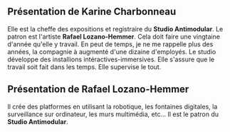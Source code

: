 ## Présentation de Karine Charbonneau
Elle est la cheffe des expositions et registraire du **Studio Antimodular**. Le patron est l'artiste **Rafael Lozano-Hemmer**. Cela doit faire une vingtaine d'année qu'elle y travail. En peut de temps, je ne me rappelle plus des années, la compagnie à augmenté d'une dizaine d'employés. Le studio développe des installions intéractives-immersives. Elle s'assure que le travail soit fait dans les temps. Elle supervise le tout.

## Présentation de Rafael Lozano-Hemmer
Il crée des platformes en utilisant la robotique, les fontaines digitales, la surveillance sur ordinateur, les murs multimédia, etc... Il est le patron du **Studio Antimodular**.


